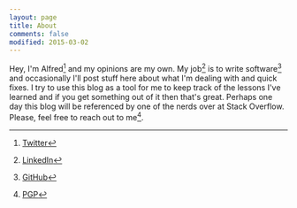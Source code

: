```yaml
---
layout: page
title: About
comments: false
modified: 2015-03-02
---
```


Hey, I'm Alfred[^1] and my opinions are my own. My job[^2] is to write software[^3] and occasionally I'll post stuff here about what I'm dealing with and quick fixes. I try to use this blog as a tool for me to keep track of the lessons I've learned and if you get something out of it then that's great. Perhaps one day this blog will be referenced by one of the nerds over at Stack Overflow. Please, feel free to reach out to me[^4].


[^1]: [Twitter](https://twitter.com/alfredgamulo)
[^2]: [LinkedIn](https://www.linkedin.com/in/alfredgamulo/)
[^3]: [GitHub](https://github.com/alfredgamulo)
[^4]: [PGP](https://keybase.io/alfred)
